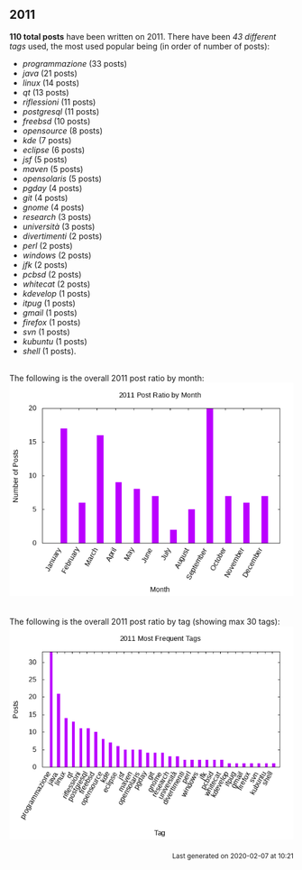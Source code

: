 ## 2011 

**110 total posts** have been written on 2011.
There have been *43 different tags* used, the most
used popular being (in order of number of posts):
 
- *programmazione* (33 posts)  
- *java* (21 posts)  
- *linux* (14 posts)  
- *qt* (13 posts)  
- *riflessioni* (11 posts)  
- *postgresql* (11 posts)  
- *freebsd* (10 posts)  
- *opensource* (8 posts)  
- *kde* (7 posts)  
- *eclipse* (6 posts)  
- *jsf* (5 posts)  
- *maven* (5 posts)  
- *opensolaris* (5 posts)  
- *pgday* (4 posts)  
- *git* (4 posts)  
- *gnome* (4 posts)  
- *research* (3 posts)  
- *università* (3 posts)  
- *divertimenti* (2 posts)  
- *perl* (2 posts)  
- *windows* (2 posts)  
- *jfk* (2 posts)  
- *pcbsd* (2 posts)  
- *whitecat* (2 posts)  
- *kdevelop* (1 posts)  
- *itpug* (1 posts)  
- *gmail* (1 posts)  
- *firefox* (1 posts)  
- *svn* (1 posts)  
- *kubuntu* (1 posts)  
- *shell* (1 posts).<br/>
<br/>
The following is the overall 2011 post ratio by month:
<br/>
    <center>
      <img src="/images/stats/2011-months.png" alt="2011 post ratio per month" />
    </center>
<br/>

<br/>
The following is the overall 2011 post ratio by tag (showing max 30 tags):
<br/>
  <center>
    <img src="/images/stats/2011-tags.png" alt="2011 post ratio per tag" />
  </center>
<br/>

<div align="right">
<small>
Last generated on 2020-02-07 at 10:21
</small>
</div>

<br/>
